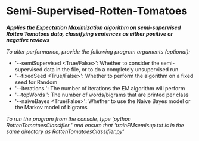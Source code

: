 # Semi-Supervised-Rotten-Tomatoes

**_Applies the Expectation Maximization algorithm on semi-supervised Rotten Tomatoes data, classifying sentences as either positive or negative reviews_**

*To alter performance, provide the following program arguments (optional):*
- '--semiSupervised <True/False>': Whether to consider the semi-supervised data in the file, or to do a completely unsupervised run
- '--fixedSeed <True/False>': Whether to perform the algorithm on a fixed seed for Random
- '--iterations <Positive Integer>': The number of iterations the EM algorithm will perform
- '--topWords <Positive Integer>': The number of words/bigrams that are printed per class
- '--naiveBayes <True/False>': Whether to use the Naive Bayes model or the Markov model of bigrams

*To run the program from the console, type 'python RottenTomatoesClassifier <optional program arguments>' and ensure that 'trainEMsemisup.txt is in the same directory as RottenTomatoesClassifier.py'*
